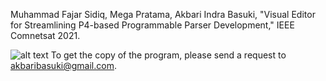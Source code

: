 Muhammad Fajar Sidiq, Mega Pratama, Akbari Indra Basuki, "Visual Editor for Streamlining P4-based Programmable Parser Development," IEEE Comnetsat 2021.

![alt text](https://github.com/[username]/[reponame]/blob/[branch]/image.jpg?raw=true)
To get the copy of the program, please send a request to akbaribasuki@gmail.com.
